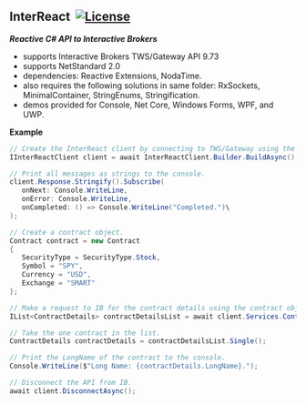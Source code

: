 ## InterReact&nbsp;&nbsp;[![License](https://img.shields.io/badge/license-Apache%202.0-7755BB.svg)](https://opensource.org/licenses/Apache-2.0)

***Reactive C# API to Interactive Brokers***
- supports Interactive Brokers TWS/Gateway API 9.73
- supports NetStandard 2.0
- dependencies: Reactive Extensions, NodaTime.
- also requires the following solutions in same folder:  RxSockets, MinimalContainer, StringEnums, Stringification.
- demos provided for Console, Net Core, Windows Forms, WPF, and UWP.

**Example**

```csharp
// Create the InterReact client by connecting to TWS/Gateway using the default port and a random clientId
IInterReactClient client = await InterReactClient.Builder.BuildAsync();

// Print all messages as strings to the console.
client.Response.Stringify().Subscribe(
   onNext: Console.WriteLine, 
   onError: Console.WriteLine, 
   onCompleted: () => Console.WriteLine("Completed.")\
);

// Create a contract object.
Contract contract = new Contract
{
   SecurityType = SecurityType.Stock,
   Symbol = "SPY",
   Currency = "USD",
   Exchange = "SMART"
};

// Make a request to IB for the contract details using the contract object.
IList<ContractDetails> contractDetailsList = await client.Services.ContractDetailsObservable(contract);

// Take the one contract in the list.
ContractDetails contractDetails = contractDetailsList.Single();

// Print the LongName of the contract to the console.
Console.WriteLine($"Long Name: {contractDetails.LongName}.");

// Disconnect the API from IB.
await client.DisconnectAsync();
```
